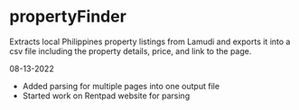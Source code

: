 # propertyFinder

Extracts local Philippines property listings from Lamudi and exports it into a csv file including the property details, price, and link to the page.

08-13-2022
- Added parsing for multiple pages into one output file
- Started work on Rentpad website for parsing

